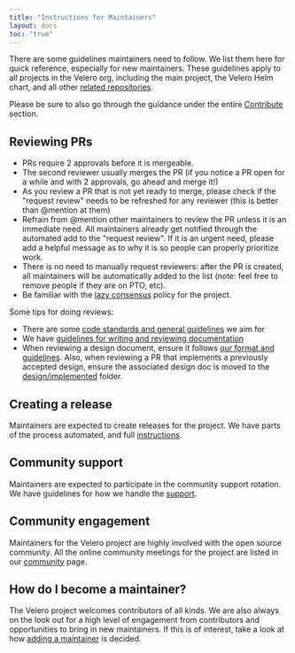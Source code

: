 ```yaml
---
title: "Instructions for Maintainers"
layout: docs
toc: "true"
---
```


There are some guidelines maintainers need to follow. We list them here for quick reference, especially for new maintainers. These guidelines apply to all projects in the Velero org, including the main project, the Velero Helm chart, and all other [related repositories](https://github.com/vmware-tanzu/velero/blob/v1.5.1/GOVERNANCE.md#code-repositories).

Please be sure to also go through the guidance under the entire [Contribute](start-contributing/) section.

## Reviewing PRs
- PRs require 2 approvals before it is mergeable.
- The second reviewer usually merges the PR (if you notice a PR open for a while and with 2 approvals, go ahead and merge it!)
- As you review a PR that is not yet ready to merge, please check if the "request review" needs to be refreshed for any reviewer (this is better than @mention at them)
- Refrain from @mention other maintainers to review the PR unless it is an immediate need. All maintainers already get notified through the automated add to the "request review". If it is an urgent need, please add a helpful message as to why it is so people can properly prioritize work.
- There is no need to manually request reviewers: after the PR is created, all maintainers will be automatically added to the list (note: feel free to remove people if they are on PTO, etc).
- Be familiar with the [lazy consensus](https://github.com/vmware-tanzu/velero/blob/v1.5.1/GOVERNANCE.md#lazy-consensus) policy for the project.

Some tips for doing reviews:
- There are some [code standards and general guidelines](https://velero.io/docs/main/code-standards) we aim for
- We have [guidelines for writing and reviewing documentation](https://velero.io/docs/main/style-guide/)
- When reviewing a design document, ensure it follows [our format and guidelines]( https://github.com/vmware-tanzu/velero/blob/main/design/_template.md). Also, when reviewing a PR that implements a previously accepted design, ensure the associated design doc is moved to the [design/implemented](https://github.com/vmware-tanzu/velero/tree/main/design/implemented) folder.

## Creating a release
Maintainers are expected to create releases for the project. We have parts of the process automated, and full [instructions](release-instructions).

## Community support
Maintainers are expected to participate in the community support rotation. We have guidelines for how we handle the [support](support-process).

## Community engagement
Maintainers for the Velero project are highly involved with the open source community. All the online community meetings for the project are listed in our [community](community) page.

## How do I become a maintainer?
The Velero project welcomes contributors of all kinds. We are also always on the look out for a high level of engagement from contributors and opportunities to bring in new maintainers. If this is of interest, take a look at how [adding a maintainer](https://github.com/vmware-tanzu/velero/blob/v1.5.1/GOVERNANCE.md#maintainers) is decided.
